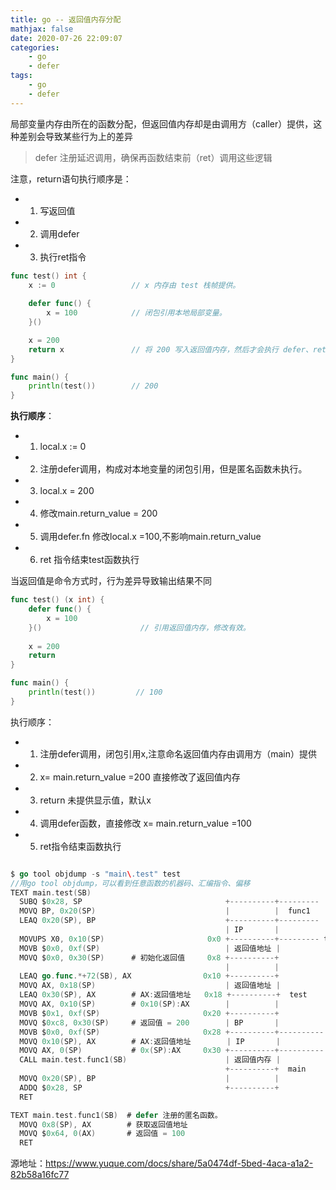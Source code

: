 ```yaml
---
title: go -- 返回值内存分配
mathjax: false
date: 2020-07-26 22:09:07
categories:
    - go
    - defer
tags:
    - go
    - defer
---
```

局部变量内存由所在的函数分配，但返回值内存却是由调用方（caller）提供，这种差别会导致某些行为上的差异

> defer 注册延迟调用，确保再函数结束前（ret）调用这些逻辑

注意，return语句执行顺序是：
* 1. 写返回值
* 2. 调用defer
* 3. 执行ret指令

```go  
func test() int {
	x := 0                 // x 内存由 test 栈帧提供。
    
	defer func() { 
        x = 100            // 闭包引用本地局部变量。
    }()   

	x = 200
	return x               // 将 200 写入返回值内存，然后才会执行 defer、ret。
}

func main() {
	println(test())        // 200
}

```
**执行顺序**：
* 1. local.x := 0
* 2. 注册defer调用，构成对本地变量的闭包引用，但是匿名函数未执行。
* 3. local.x = 200
* 4. 修改main.return_value = 200
* 5. 调用defer.fn 修改local.x =100,不影响main.return_value
* 6. ret 指令结束test函数执行

当返回值是命令方式时，行为差异导致输出结果不同
```go 
func test() (x int) {
	defer func() { 
        x = 100 
    }()                      // 引用返回值内存，修改有效。
    
	x = 200
	return
}

func main() {
	println(test())         // 100
}
```
执行顺序：
* 1. 注册defer调用，闭包引用x,注意命名返回值内存由调用方（main）提供
* 2. x= main.return_value =200 直接修改了返回值内存
* 3. return 未提供显示值，默认x
* 4. 调用defer函数，直接修改 x= main.return_value =100
* 5. ret指令结束函数执行

```go 

$ go tool objdump -s "main\.test" test
//用go tool objdump，可以看到任意函数的机器码、汇编指令、偏移
TEXT main.test(SB)  
  SUBQ $0x28, SP                                +----------+---------
  MOVQ BP, 0x20(SP)                             |          |  func1
  LEAQ 0x20(SP), BP                             +----------+---------
                                                | IP       |
  MOVUPS X0, 0x10(SP)                       0x0 +----------+--------- test.SP
  MOVB $0x0, 0xf(SP)                            | 返回值地址 | 
  MOVQ $0x0, 0x30(SP)      # 初始化返回值     0x8 +----------+       
                                                |          |
  LEAQ go.func.*+72(SB), AX                0x10 +----------+
  MOVQ AX, 0x18(SP)                             | 返回值地址 |
  LEAQ 0x30(SP), AX        # AX:返回值地址   0x18 +----------+  test
  MOVQ AX, 0x10(SP)        # 0x10(SP):AX        |          |
  MOVB $0x1, 0xf(SP)                       0x20 +----------+
  MOVQ $0xc8, 0x30(SP)     # 返回值 = 200        | BP       |
  MOVB $0x0, 0xf(SP)                       0x28 +----------+----------
  MOVQ 0x10(SP), AX        # AX:返回值地址        | IP       |
  MOVQ AX, 0(SP)           # 0x(SP):AX     0x30 +----------+---------- 
  CALL main.test.func1(SB)                      | 返回值内存 |
                                                +----------+  main
  MOVQ 0x20(SP), BP                             |          |
  ADDQ $0x28, SP                                +----------+
  RET                 

TEXT main.test.func1(SB)  # defer 注册的匿名函数。
  MOVQ 0x8(SP), AX        # 获取返回值地址
  MOVQ $0x64, 0(AX)       # 返回值 = 100
  RET 
```

源地址：https://www.yuque.com/docs/share/5a0474df-5bed-4aca-a1a2-82b58a16fc77